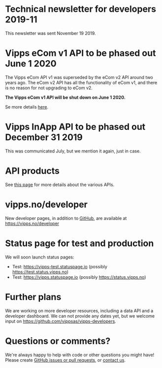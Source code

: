 # Technical newsletter for developers 2019-11

This newsletter was sent November 19 2019.

# Vipps eCom v1 API to be phased out June 1 2020

The Vipps eCom API v1 was superseded by the eCom v2 API around two years ago.
The eCom v2 API has all the functionality of eCom v1, and there is no reason
for not upgrading to eCom v2.

**The Vipps eCom v1 API will be shut down on June 1 2020.**

Se more details [here](https://github.com/vippsas/vipps-ecom-api/blob/master/v1-deprecation.md).

# Vipps InApp API to be phased out December 31 2019

This was communicated July, but we mention it again, just in case.

# API products

See
[this page](https://github.com/vippsas/vipps-developers/blob/master/vipps-getting-started.md#api-products)
for more details about the various APIs.

# vipps.no/developer

New developer pages, in addition to
[GitHub](https://github.com/vippsas),
are available at https://vipps.no/developer

# Status page for test and production

We will soon launch status pages:

* Test: https://vipps-test.statuspage.io (possibly https://test.status.vipps.no)
* Test: https://vipps.statuspage.io (possibly https://status.vipps.no)

# Further plans

We are working on more developer resources, including a data API and
a developer dashboard. We can not provide any dates yet, but we
welcome input on https://github.com/vippsas/vipps-developers.

# Questions or comments?

We're always happy to help with code or other questions you might have!
Please create [GitHub issues or pull requests](https://github.com/vippsas),
or [contact us](https://github.com/vippsas/vipps-developers/blob/master/contact.md).
